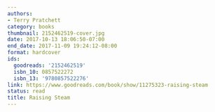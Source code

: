 ```yaml
---
authors:
- Terry Pratchett
category: books
thumbnail: 2152462519-cover.jpg
date: 2017-10-13 18:06:50-07:00
end_date: 2017-11-09 19:24:12-08:00
format: hardcover
ids:
  goodreads: '2152462519'
  isbn_10: 0857522272
  isbn_13: '9780857522276'
link: https://www.goodreads.com/book/show/11275323-raising-steam
status: read
title: Raising Steam
---
```

